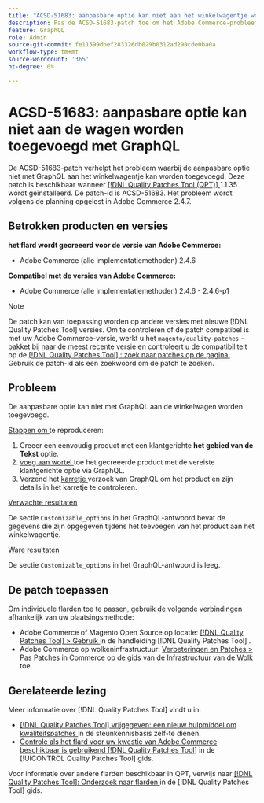 ```yaml
---
title: "ACSD-51683: aanpasbare optie kan niet aan het winkelwagentje worden toegevoegd met GraphQL"
description: Pas de ACSD-51683-patch toe om het Adobe Commerce-probleem op te lossen, waarbij de aanpasbare optie niet met GraphQL aan het winkelwagentje kan worden toegevoegd.
feature: GraphQL
role: Admin
source-git-commit: fe11599dbef283326db029b0312ad290cde0ba0a
workflow-type: tm+mt
source-wordcount: '365'
ht-degree: 0%

---
```


# ACSD-51683: aanpasbare optie kan niet aan de wagen worden toegevoegd met GraphQL

De ACSD-51683-patch verhelpt het probleem waarbij de aanpasbare optie niet met GraphQL aan het winkelwagentje kan worden toegevoegd. Deze patch is beschikbaar wanneer [[!DNL Quality Patches Tool (QPT)] ](https://experienceleague.adobe.com/en/docs/commerce-knowledge-base/kb/announcements/commerce-announcements/magento-quality-patches-released-new-tool-to-self-serve-quality-patches) 1.1.35 wordt geïnstalleerd. De patch-id is ACSD-51683. Het probleem wordt volgens de planning opgelost in Adobe Commerce 2.4.7.

## Betrokken producten en versies

**het flard wordt gecreeerd voor de versie van Adobe Commerce:**

* Adobe Commerce (alle implementatiemethoden) 2.4.6

**Compatibel met de versies van Adobe Commerce:**

* Adobe Commerce (alle implementatiemethoden) 2.4.6 - 2.4.6-p1

>[!NOTE]
>
>De patch kan van toepassing worden op andere versies met nieuwe [!DNL Quality Patches Tool] versies. Om te controleren of de patch compatibel is met uw Adobe Commerce-versie, werkt u het `magento/quality-patches` -pakket bij naar de meest recente versie en controleert u de compatibiliteit op de [[!DNL Quality Patches Tool] : zoek naar patches op de pagina ](https://experienceleague.adobe.com/tools/commerce-quality-patches/index.html) . Gebruik de patch-id als een zoekwoord om de patch te zoeken.

## Probleem

De aanpasbare optie kan niet met GraphQL aan de winkelwagen worden toegevoegd.

<u> Stappen om </u> te reproduceren:

1. Creeer een eenvoudig product met een klantgerichte **het gebied van de Tekst** optie.
1. [ voeg aan wortel ](https://developer.adobe.com/commerce/webapi/graphql/tutorials/checkout/add-product-to-cart/) toe het gecreeerde product met de vereiste klantgerichte optie via GraphQL.
1. Verzend het [ karretje ](https://developer.adobe.com/commerce/webapi/graphql/schema/cart/queries/cart/) verzoek van GraphQL om het product en zijn details in het karretje te controleren.

<u> Verwachte resultaten </u>

De sectie `Customizable_options` in het GraphQL-antwoord bevat de gegevens die zijn opgegeven tijdens het toevoegen van het product aan het winkelwagentje.

<u> Ware resultaten </u>

De sectie `Customizable_options` in het GraphQL-antwoord is leeg.

## De patch toepassen

Om individuele flarden toe te passen, gebruik de volgende verbindingen afhankelijk van uw plaatsingsmethode:

* Adobe Commerce of Magento Open Source op locatie: [[!DNL Quality Patches Tool]  > Gebruik ](/help/tools/quality-patches-tool/usage.md) in de handleiding [!DNL Quality Patches Tool] .
* Adobe Commerce op wolkeninfrastructuur: [ Verbeteringen en Patches > Pas Patches ](https://experienceleague.adobe.com/docs/commerce-cloud-service/user-guide/develop/upgrade/apply-patches.html) in Commerce op de gids van de Infrastructuur van de Wolk toe.

## Gerelateerde lezing

Meer informatie over [!DNL Quality Patches Tool] vindt u in:

* [[!DNL Quality Patches Tool]  vrijgegeven: een nieuw hulpmiddel om kwaliteitspatches ](https://experienceleague.adobe.com/en/docs/commerce-knowledge-base/kb/announcements/commerce-announcements/magento-quality-patches-released-new-tool-to-self-serve-quality-patches) in de steunkennisbasis zelf-te dienen.
* [ Controle als het flard voor uw kwestie van Adobe Commerce beschikbaar is gebruikend  [!DNL Quality Patches Tool]](/help/tools/quality-patches-tool/patches-available-in-qpt/check-patch-for-magento-issue-with-magento-quality-patches.md) in de [!UICONTROL Quality Patches Tool] gids.


Voor informatie over andere flarden beschikbaar in QPT, verwijs naar [[!DNL Quality Patches Tool]: Onderzoek naar flarden ](https://experienceleague.adobe.com/tools/commerce-quality-patches/index.html) in de [!DNL Quality Patches Tool] gids.
